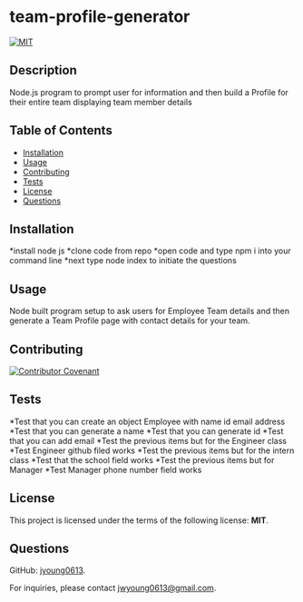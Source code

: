 # team-profile-generator

  [![MIT](https://img.shields.io/badge/License-MIT-blue.svg)](https://opensource.org/licenses/MIT)

  ## Description
  Node.js program to prompt user for information and then build a Profile for their entire team displaying team member details

  ## Table of Contents
  - [Installation](#Installation)
  - [Usage](#Usage)
  - [Contributing](#Contributing)
  - [Tests](#Tests)
  - [License](#License)
  - [Questions](#Questions)

  ## Installation
  *install node js 
  *clone code from repo 
  *open code and type npm i into your command line 
  *next type node index to initiate the questions

  ## Usage
  Node built program setup to ask users for Employee Team details and then generate a Team Profile page with contact details for your team.
  
  

  ## Contributing
  [![Contributor Covenant](https://img.shields.io/badge/Contributor%20Covenant-2.1-4baaaa.svg)](code_of_conduct.md)

  ## Tests
  *Test that you can create an object Employee with name id email address
  *Test that you can generate a name
  *Test that you can generate id
  *Test that you can add email
  *Test the previous items but for the Engineer class
  *Test Engineer github filed works
  *Test the previous items but for the intern class
  *Test that the school field works
  *Test the previous items but for Manager
  *Test Manager phone number field works

  ## License
  This project is licensed under the terms of the following license: **MIT**.

  ## Questions
  GitHub: [jyoung0613](https://github.com/jyoung0613).  

  For inquiries, please contact jwyoung0613@gmail.com.
